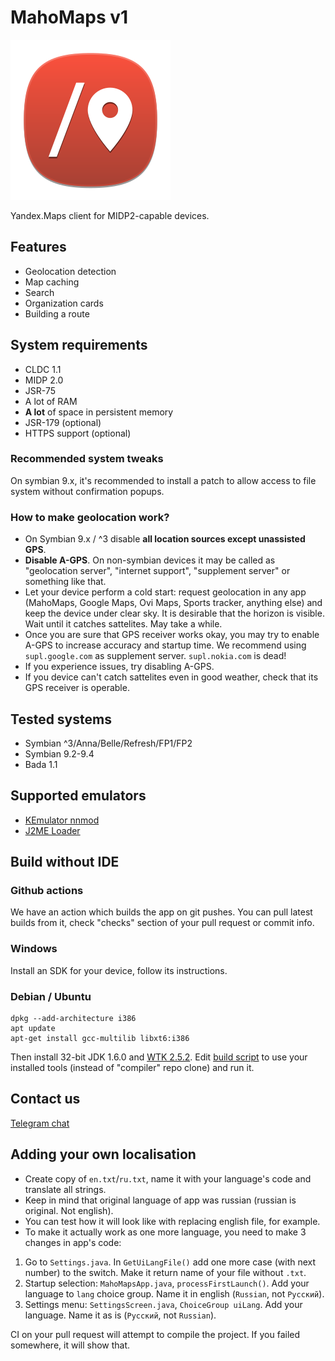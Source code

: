 # MahoMaps v1

![logo](icon256.png)

Yandex.Maps client for MIDP2-capable devices.

## Features

- Geolocation detection
- Map caching
- Search
- Organization cards
- Building a route

## System requirements

- CLDC 1.1
- MIDP 2.0
- JSR-75
- A lot of RAM
- **A lot** of space in persistent memory
- JSR-179 (optional)
- HTTPS support (optional)

### Recommended system tweaks

On symbian 9.x, it's recommended to install a patch to allow access to file system without confirmation popups.

### How to make geolocation work?

- On Symbian 9.x / ^3 disable **all location sources except unassisted GPS**.
- **Disable A-GPS**. On non-symbian devices it may be called as "geolocation server", "internet support", "supplement server" or something like that.
- Let your device perform a cold start: request geolocation in any app (MahoMaps, Google Maps, Ovi Maps, Sports tracker, anything else) and keep the device under clear sky. It is desirable that the horizon is visible. Wait until it catches sattelites. May take a while.
- Once you are sure that GPS receiver works okay, you may try to enable A-GPS to increase accuracy and startup time. We recommend using `supl.google.com` as supplement server. `supl.nokia.com` is dead!
- If you experience issues, try disabling A-GPS.
- If you device can't catch sattelites even in good weather, check that its GPS receiver is operable.

## Tested systems

- Symbian ^3/Anna/Belle/Refresh/FP1/FP2
- Symbian 9.2-9.4
- Bada 1.1

## Supported emulators

- [KEmulator nnmod](https://nnp.nnchan.ru/kem/)
- [J2ME Loader](https://github.com/nikita36078/J2ME-Loader)

## Build without IDE

### Github actions

We have an action which builds the app on git pushes. You can pull latest builds from it, check "checks" section of your pull request or commit info.

### Windows

Install an SDK for your device, follow its instructions.

### Debian / Ubuntu

```
dpkg --add-architecture i386
apt update
apt-get install gcc-multilib libxt6:i386
```
Then install 32-bit JDK 1.6.0 and [WTK 2.5.2](https://www.oracle.com/java/technologies/java-archive-downloads-javame-downloads.html). Edit [build script](build.sh) to use your installed tools (instead of "compiler" repo clone) and run it.

## Contact us

[Telegram chat](https://t.me/nnmidletschat)

## Adding your own localisation

- Create copy of `en.txt`/`ru.txt`, name it with your language's code and translate all strings.
- Keep in mind that original language of app was russian (russian is original. Not english).
- You can test how it will look like with replacing english file, for example.
- To make it actually work as one more language, you need to make 3 changes in app's code:

1. Go to `Settings.java`. In `GetUiLangFile()` add one more case (with next number) to the switch. Make it return name of your file without `.txt`.
2. Startup selection: `MahoMapsApp.java`, `processFirstLaunch()`. Add your language to `lang` choice group. Name it in english (`Russian`, not `Русский`).
3. Settings menu: `SettingsScreen.java`, `ChoiceGroup uiLang`. Add your language. Name it as is (`Русский`, not `Russian`).

CI on your pull request will attempt to compile the project. If you failed somewhere, it will show that.
